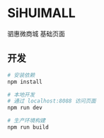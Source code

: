 # SiHUIMALL
驷惠微商城 基础页面

## 开发

``` bash
# 安装依赖
npm install

# 本地开发
# 通过 localhost:8088 访问页面
npm run dev

# 生产环境构建
npm run build
```